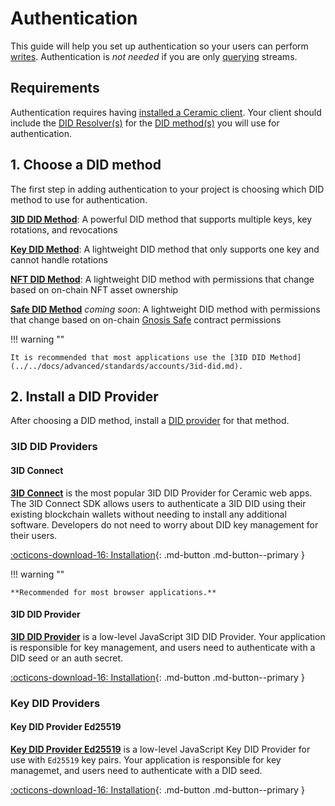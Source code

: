 # Authentication

This guide will help you set up authentication so your users can perform [writes](./writes.md). Authentication is _not needed_ if you are only [querying](./queries.md) streams.

## **Requirements**

Authentication requires having [installed a Ceramic client](./installation.md). Your client should include the [DID Resolver(s)](../../learn/glossary.md#did-resolver) for the [DID method(s)](../../learn/glossary.md#did-methods) you will use for authentication.

## **1. Choose a DID method**

The first step in adding authentication to your project is choosing which DID method to use for authentication.

[**3ID DID Method**](../../docs/advanced/standards/accounts/3id-did.md): A powerful DID method that supports multiple keys, key rotations, and revocations

[**Key DID Method**](../../docs/advanced/standards/accounts/key-did.md): A lightweight DID method that only supports one key and cannot handle rotations

[**NFT DID Method**](../../docs/advanced/standards/accounts/nft-did.md): A lightweight DID method with permissions that change based on on-chain NFT asset ownership

[**Safe DID Method**](../../docs/advanced/standards/accounts/safe-did.md) _coming soon_: A lightweight DID method with permissions that change based on on-chain [Gnosis Safe](https://gnosis-safe.io/) contract permissions

!!! warning ""

    It is recommended that most applications use the [3ID DID Method](../../docs/advanced/standards/accounts/3id-did.md).

## **2. Install a DID Provider**

After choosing a DID method, install a [DID provider](../../learn/glossary.md#did-providers) for that method.

### 3ID DID Providers

#### 3ID Connect

[**3ID Connect**](../../docs/advanced/standards/accounts/3id-did.md#3id-connect) is the most popular 3ID DID Provider for Ceramic web apps. The 3ID Connect SDK allows users to authenticate a 3ID DID using their existing blockchain wallets without needing to install any additional software. Developers do not need to worry about DID key management for their users.

[:octicons-download-16: Installation](../../reference/accounts/3id-did.md#3id-connect){: .md-button .md-button--primary }

!!! warning ""

    **Recommended for most browser applications.**

#### 3ID DID Provider

[**3ID DID Provider**](../../docs/advanced/standards/accounts/3id-did.md#3id-did-provider) is a low-level JavaScript 3ID DID Provider. Your application is responsible for key management, and users need to authenticate with a DID seed or an auth secret.

[:octicons-download-16: Installation](../../reference/accounts/3id-did.md#3id-did-provider){: .md-button .md-button--primary }

### Key DID Providers

#### Key DID Provider Ed25519

[**Key DID Provider Ed25519**](../../docs/advanced/standards/accounts/key-did.md#key-did-provider-ed25519) is a low-level JavaScript Key DID Provider for use with `Ed25519` key pairs. Your application is responsible for key managemet, and users need to authenticate with a DID seed.

[:octicons-download-16: Installation](../../reference/accounts/key-did.md#ed25519){: .md-button .md-button--primary }
